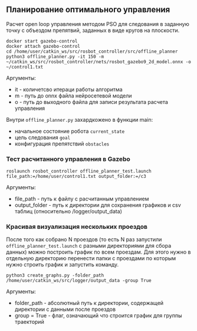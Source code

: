 ## Планирование оптимального управления 

Расчет open loop управления методом PSO для следования в заданную точку с объездом препятвий, заданных в виде кругов на плоскости. 

```
docker start gazebo-control
docker attach gazebo-control
cd /home/user/catkin_ws/src/rosbot_controller/src/offline_planner
python3 offline_planner.py -it 150 -m ~/catkin_ws/src/rosbot_controller/nets/rosbot_gazebo9_2d_model.onnx -o ~/control1.txt
```

Аргументы:
	
* it - количетсво итераци работы алгоритма
* m - путь до onnx файла нейросетевой модели
* o - путь до выходного файла для записи результата расчета управления


Внутри `offline_planner.py` захардкожено в функции main: 
 * начальное состояние робота `current_state`
 * цель следования `goal`
 * конфигурация препятствий `obstacles`


### Тест расчитанного управления в Gazebo

```
roslaunch rosbot_controller offline_planner_test.launch file_path:=/home/user/control1.txt output_folder:=/c3
```

Аргументы:
	
* file_path - путь к файлу с расчитанным управлением
* output_folder - путь к директории для сохранения графиков и csv таблиц (относительно /logger/output_data)



### Красивая визуализация нескольких проездов

После того как собрано N проездов (то есть N раз запустили `offline_planner_test.launch` с разными  директориями для сбора данных) можно построить график по всем проездам. Для этого нужно в отдельную директорию перенести папки с проездами по которым нужно строить график и запустить команду. 

```
python3 create_graphs.py -folder_path /home/user/catkin_ws/src/logger/output_data -group True
```

Аргументы:
	
* folder_path -  абсолютный путь к директории, содержащей директории с данными после проездов
* group = True - флаг, означающий что строится график для группы траекторий